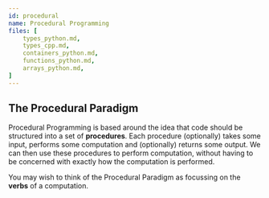 ```yaml
---
id: procedural
name: Procedural Programming
files: [
    types_python.md,
    types_cpp.md,
    containers_python.md,
    functions_python.md,
    arrays_python.md,
]
---
```


## The Procedural Paradigm

Procedural Programming is based around the idea that code should be structured into a set of **procedures**.
Each procedure (optionally) takes some input, performs some computation and (optionally) returns some output.
We can then use these procedures to perform computation, without having to be concerned with exactly how the computation is performed.

You may wish to think of the Procedural Paradigm as focussing on the **verbs** of a computation.
